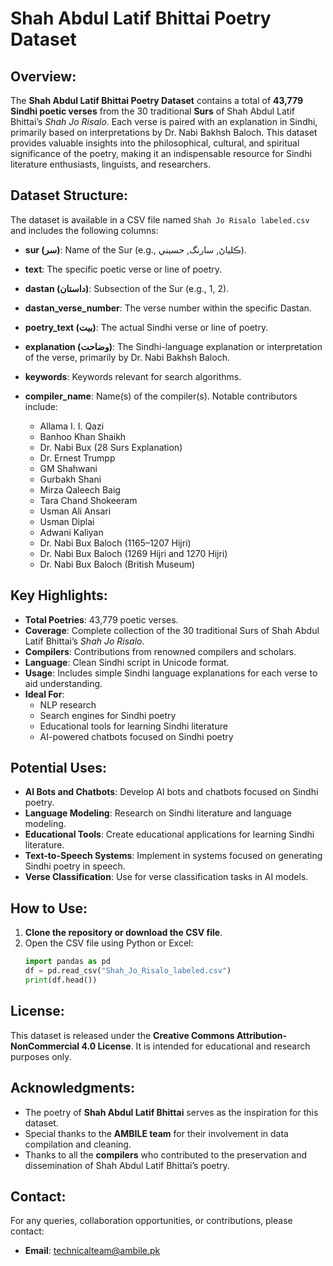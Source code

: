 # Shah Abdul Latif Bhittai Poetry Dataset

## Overview:
The **Shah Abdul Latif Bhittai Poetry Dataset** contains a total of **43,779 Sindhi poetic verses** from the 30 traditional **Surs** of Shah Abdul Latif Bhittai’s *Shah Jo Risalo*. Each verse is paired with an explanation in Sindhi, primarily based on interpretations by Dr. Nabi Bakhsh Baloch. This dataset provides valuable insights into the philosophical, cultural, and spiritual significance of the poetry, making it an indispensable resource for Sindhi literature enthusiasts, linguists, and researchers.

## Dataset Structure:
The dataset is available in a CSV file named `Shah Jo Risalo labeled.csv` and includes the following columns:

- **sur (سر)**: Name of the Sur (e.g., ڪلياڻ, سارنگ, حسيني).
- **text**: The specific poetic verse or line of poetry.
- **dastan (داستان)**: Subsection of the Sur (e.g., 1, 2).
- **dastan_verse_number**: The verse number within the specific Dastan.
- **poetry_text (بيت)**: The actual Sindhi verse or line of poetry.
- **explanation (وضاحت)**: The Sindhi-language explanation or interpretation of the verse, primarily by Dr. Nabi Bakhsh Baloch.
- **keywords**: Keywords relevant for search algorithms.

- **compiler_name**: Name(s) of the compiler(s). Notable contributors include:
  - Allama I. I. Qazi
  - Banhoo Khan Shaikh
  - Dr. Nabi Bux (28 Surs Explanation)
  - Dr. Ernest Trumpp
  - GM Shahwani
  - Gurbakh Shani
  - Mirza Qaleech Baig
  - Tara Chand Shokeeram
  - Usman Ali Ansari
  - Usman Diplai
  - Adwani Kaliyan
  - Dr. Nabi Bux Baloch (1165–1207 Hijri)
  - Dr. Nabi Bux Baloch (1269 Hijri and 1270 Hijri)
  - Dr. Nabi Bux Baloch (British Museum)

## Key Highlights:
- **Total Poetries**: 43,779 poetic verses.
- **Coverage**: Complete collection of the 30 traditional Surs of Shah Abdul Latif Bhittai’s *Shah Jo Risalo*.
- **Compilers**: Contributions from renowned compilers and scholars.
- **Language**: Clean Sindhi script in Unicode format.
- **Usage**: Includes simple Sindhi language explanations for each verse to aid understanding.
- **Ideal For**:
  - NLP research
  - Search engines for Sindhi poetry
  - Educational tools for learning Sindhi literature
  - AI-powered chatbots focused on Sindhi poetry

## Potential Uses:
- **AI Bots and Chatbots**: Develop AI bots and chatbots focused on Sindhi poetry.
- **Language Modeling**: Research on Sindhi literature and language modeling.
- **Educational Tools**: Create educational applications for learning Sindhi literature.
- **Text-to-Speech Systems**: Implement in systems focused on generating Sindhi poetry in speech.
- **Verse Classification**: Use for verse classification tasks in AI models.

## How to Use:
1. **Clone the repository or download the CSV file**.
2. Open the CSV file using Python or Excel:
   ```python
   import pandas as pd
   df = pd.read_csv("Shah_Jo_Risalo_labeled.csv")
   print(df.head())
## License:
This dataset is released under the **Creative Commons Attribution-NonCommercial 4.0 License**. It is intended for educational and research purposes only.

## Acknowledgments:
- The poetry of **Shah Abdul Latif Bhittai** serves as the inspiration for this dataset.
- Special thanks to the **AMBILE team** for their involvement in data compilation and cleaning.
- Thanks to all the **compilers** who contributed to the preservation and dissemination of Shah Abdul Latif Bhittai’s poetry.

## Contact:
For any queries, collaboration opportunities, or contributions, please contact:
- **Email**: [technicalteam@ambile.pk](mailto:technicalteam@ambile.pk)
